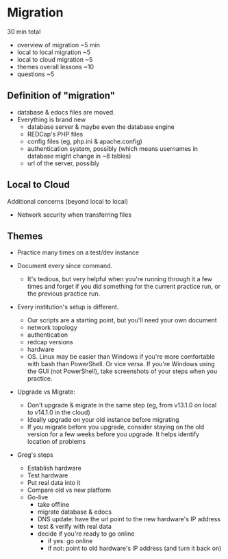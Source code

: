Migration
=================

30 min total

* overview of migration ~5 min
* local to local migration ~5
* local to cloud migration ~5
* themes overall lessons ~10
* questions ~5

Definition of "migration"
---------

* database & edocs files are moved.
* Everything is brand new
  * database server & maybe even the database engine
  * REDCap's PHP files
  * config files (eg, php.ini & apache.config)
  * authentication system, possibly (which means usernames in database might change in ~8 tables)
  * url of the server, possibly

Local to Cloud
-------------

Additional concerns (beyond local to local)

* Network security when transferring files

Themes
-------------

* Practice many times on a test/dev instance
* Document every since command.
  * It's tedious, but very helpful when you're running through it a few times and forget if you did something for the current practice run, or the previous practice run.
* Every institution's setup is different.
  * Our scripts are a starting point, but you'll need your own document
  * network topology
  * authentication
  * redcap versions
  * hardware
  * OS.  Linux may be easier than Windows if you're more comfortable with bash than PowerShell.  Or vice versa.  If you're Windows using the GUI (not PowerShell), take screenshots of your steps when you practice.
* Upgrade vs Migrate:
  * Don't upgrade & migrate in the same step (eg, from v13.1.0 on local to v14.1.0 in the cloud)
  * Ideally upgrade on your old instance before migrating
  * If you migrate before you upgrade, consider staying on the old version for a few weeks before you upgrade.  It helps identify location of problems

* Greg's steps
  * Establish hardware
  * Test hardware
  * Put real data into it
  * Compare old vs new platform
  * Go-live
    * take offline
    * migrate database & edocs
    * DNS update: have the url point to the new hardware's IP address
    * test & verify with real data
    * decide if you're ready to go online
      * if yes: go online
      * if not: point to old hardware's IP address (and turn it back on)